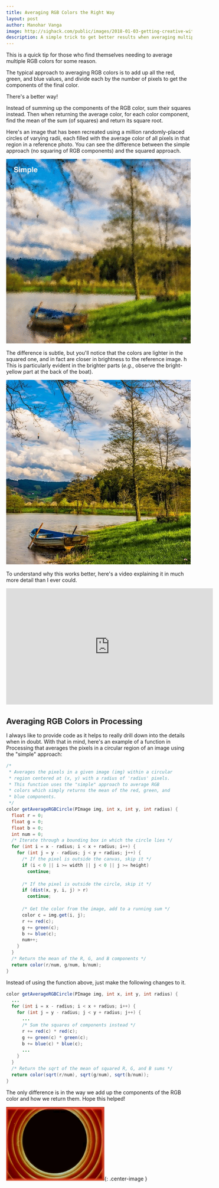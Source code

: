 ```yaml
---
title: Averaging RGB Colors the Right Way
layout: post
author: Manohar Vanga
image: http://sighack.com/public/images/2018-01-03-getting-creative-with-perlin-noise-fields/example-4.png
description: A simple trick to get better results when averaging multiple RGB colors together.
---
```


This is a quick tip for those who find themselves needing to average multiple
RGB colors for some reason.

The typical approach to averaging RGB colors is to add up all the red, green,
and blue values, and divide each by the number of pixels to get the components
of the final color.

There's a better way!

Instead of summing up the components of the RGB color, sum their squares instead.
Then when returning the average color, for each color component, find the mean
of the sum (of squares) and return its square root.

Here's an image that has been recreated using a million randomly-placed
circles of varying radii, each filled with the average color of all pixels in
that region in a reference photo. You can see the difference between the
simple approach (no squaring of RGB components) and the squared approach.

![](/public/images/averaging-rgb-colors-the-right-way/final.gif)

The difference is subtle, but you'll notice that the colors are lighter in
the squared one, and in fact are closer in brightness to the reference image. h
This is particularly evident in the brighter parts (_e.g._, observe the
bright-yellow part at the back of the boat).

![](/public/images/averaging-rgb-colors-the-right-way/l4.jpg)

To understand why this works better, here's a video explaining it in much
more detail than I ever could.

<iframe width="560" height="315" src="https://www.youtube.com/embed/LKnqECcg6Gw?rel=0" frameborder="0" allow="autoplay; encrypted-media" allowfullscreen></iframe>

## Averaging RGB Colors in Processing

I always like to provide code as it helps to really drill down
into the details when in doubt. With that in mind, here's an example
of a function in Processing that averages the pixels in a circular region
of an image using the "simple" approach:

```java
/*
 * Averages the pixels in a given image (img) within a circular
 * region centered at (x, y) with a radius of 'radius' pixels.
 * This function uses the "simple" approach to average RGB
 * colors which simply returns the mean of the red, green, and
 * blue components.
 */
color getAverageRGBCircle(PImage img, int x, int y, int radius) {
  float r = 0;
  float g = 0;
  float b = 0;
  int num = 0;
  /* Iterate through a bounding box in which the circle lies */
  for (int i = x - radius; i < x + radius; i++) {
    for (int j = y - radius; j < y + radius; j++) {
      /* If the pixel is outside the canvas, skip it */
      if (i < 0 || i >= width || j < 0 || j >= height)
        continue;

      /* If the pixel is outside the circle, skip it */
      if (dist(x, y, i, j) > r)
        continue;

      /* Get the color from the image, add to a running sum */
      color c = img.get(i, j);
      r += red(c);
      g += green(c);
      b += blue(c);
      num++;
    }
  }
  /* Return the mean of the R, G, and B components */
  return color(r/num, g/num, b/num);
}
```

Instead of using the function above, just make the following changes to it.

```java
color getAverageRGBCircle(PImage img, int x, int y, int radius) {
  ...
  for (int i = x - radius; i < x + radius; i++) {
    for (int j = y - radius; j < y + radius; j++) {
      ...
      /* Sum the squares of components instead */
      r += red(c) * red(c);
      g += green(c) * green(c);
      b += blue(c) * blue(c);
      ...
    }
  }
  /* Return the sqrt of the mean of squared R, G, and B sums */
  return color(sqrt(r/num), sqrt(g/num), sqrt(b/num));
}
```

The only difference is in the way we add up the
components of the RGB color and how we return them. Hope this helped!

![](/public/images/end.gif){: .center-image }
